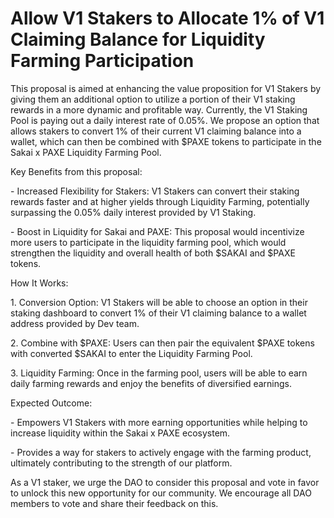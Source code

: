 # Allow V1 Stakers to Allocate 1% of V1 Claiming Balance for Liquidity Farming Participation

This proposal is aimed at enhancing the value proposition for V1 Stakers by giving them an additional option to utilize a portion of their V1 staking rewards in a more dynamic and profitable way. Currently, the V1 Staking Pool is paying out a daily interest rate of 0.05%. We propose an option that allows stakers to convert 1% of their current V1 claiming balance into a wallet, which can then be combined with $PAXE tokens to participate in the Sakai x PAXE Liquidity Farming Pool.




Key Benefits from this proposal:

\- Increased Flexibility for Stakers: V1 Stakers can convert their staking rewards faster and at higher yields through Liquidity Farming, potentially surpassing the 0.05% daily interest provided by V1 Staking.

\- Boost in Liquidity for Sakai and PAXE: This proposal would incentivize more users to participate in the liquidity farming pool, which would strengthen the liquidity and overall health of both $SAKAI and $PAXE tokens.



How It Works:

1\. Conversion Option: V1 Stakers will be able to choose an option in their staking dashboard to convert 1% of their V1 claiming balance to a wallet address provided by Dev team.

2\. Combine with $PAXE: Users can then pair the equivalent $PAXE tokens with converted $SAKAI to enter the Liquidity Farming Pool.

3\. Liquidity Farming: Once in the farming pool, users will be able to earn daily farming rewards and enjoy the benefits of diversified earnings.



Expected Outcome:

\- Empowers V1 Stakers with more earning opportunities while helping to increase liquidity within the Sakai x PAXE ecosystem. 

\- Provides a way for stakers to actively engage with the farming product, ultimately contributing to the strength of our platform.



As a V1 staker, we urge the DAO to consider this proposal and vote in favor to unlock this new opportunity for our community. We encourage all DAO members to vote and share their feedback on this.